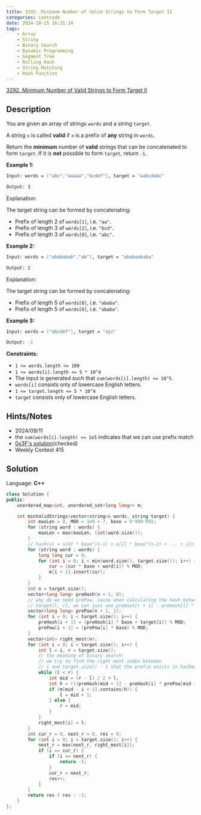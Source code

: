 ```yaml
---
title: 3292. Minimum Number of Valid Strings to Form Target II
categories: Leetcode
date: 2024-10-15 16:31:14
tags:
    - Array
    - String
    - Binary Search
    - Dynamic Programming
    - Segment Tree
    - Rolling Hash
    - String Matching
    - Hash Function
---
```


[3292. Minimum Number of Valid Strings to Form Target II](https://leetcode.com/problems/minimum-number-of-valid-strings-to-form-target-ii/description/)

## Description

You are given an array of strings `words` and a string `target`.

A string `x` is called **valid**  if `x` is a prefix of **any**  string in `words`.

Return the **minimum**  number of **valid**  strings that can be concatenated to form `target`. If it is **not**  possible to form `target`, return `-1`.

**Example 1:**

```bash
Input: words = ["abc","aaaaa","bcdef"], target = "aabcdabc"

Output: 3
```

Explanation:

The target string can be formed by concatenating:

- Prefix of length 2 of `words[1]`, i.e. `"aa"`.
- Prefix of length 3 of `words[2]`, i.e. `"bcd"`.
- Prefix of length 3 of `words[0]`, i.e. `"abc"`.

**Example 2:**

```bash
Input: words = ["abababab","ab"], target = "ababaababa"

Output: 2
```

Explanation:

The target string can be formed by concatenating:

- Prefix of length 5 of `words[0]`, i.e. `"ababa"`.
- Prefix of length 5 of `words[0]`, i.e. `"ababa"`.

**Example 3:**

```bash
Input: words = ["abcdef"], target = "xyz"

Output: -1
```

**Constraints:**

- `1 <= words.length <= 100`
- `1 <= words[i].length <= 5 * 10^4`
- The input is generated such that `sum(words[i].length) <= 10^5`.
- `words[i]` consists only of lowercase English letters.
- `1 <= target.length <= 5 * 10^4`
- `target` consists only of lowercase English letters.

## Hints/Notes

- 2024/09/11
- the `sum(words[i].length) <= 1e5` indicates that we can use prefix match
- [0x3F's solution](https://leetcode.cn/problems/minimum-number-of-valid-strings-to-form-target-ii/solutions/2917929/ac-zi-dong-ji-pythonjavacgo-by-endlessch-hcqk/)(checked)
- Weekly Contest 415

## Solution

Language: **C++**

```C++
class Solution {
public:
    unordered_map<int, unordered_set<long long>> m;

    int minValidStrings(vector<string>& words, string target) {
        int maxLen = 0, MOD = 1e9 + 7, base = 9'999'991;
        for (string word : words) {
            maxLen = max(maxLen, (int)word.size());
        }
        // hash(s) = s[0] * base^(n-1) + s[1] * base^(n-2) + ... + s[n-2] * base + s[n-1]
        for (string word : words) {
            long long cur = 0;
            for (int i = 0; i < min(word.size(), target.size()); i++) {
                cur = (cur * base + word[i]) % MOD;
                m[i + 1].insert(cur);
            }
        }
        int n = target.size();
        vector<long long> preHash(n + 1, 0);
        // why do we need prePow, cause when calculating the hash between
        // target[l, r], we can just use preHash[r + 1] - preHash[l] * prePow(r - l)
        vector<long long> prePow(n + 1, 1);
        for (int i = 0; i < target.size(); i++) {
            preHash[i + 1] = (preHash[i] * base + target[i]) % MOD;
            prePow[i + 1] = (prePow[i] * base) % MOD;
        }
        vector<int> right_most(n);
        for (int i = 0; i < target.size(); i++) {
            int l = i, r = target.size();
            // the meaning of binary search:
            // we try to find the right most index between
            // i and target.size() - 1 that the prefix exists in hashmap
            while (l < r) {
                int mid = (r - l) / 2 + l;
                int h = (((preHash[mid + 1] - preHash[i] * prePow[mid + 1 - i]) % MOD) + MOD) % MOD;
                if (m[mid - i + 1].contains(h)) {
                    l = mid + 1;
                } else {
                    r = mid;
                }
            }
            right_most[i] = l;
        }
        int cur_r = 0, next_r = 0, res = 0;
        for (int i = 0; i < target.size(); i++) {
            next_r = max(next_r, right_most[i]);
            if (i == cur_r) {
                if (i == next_r) {
                    return -1;
                }
                cur_r = next_r;
                res++;
            }
        }
        return res ? res : -1;
    }
};
```
